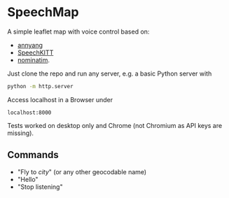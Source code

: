# SpeechMap
A simple leaflet map with voice control based on:
* [annyang](https://github.com/TalAter/annyang)
* [SpeechKITT](https://github.com/TalAter/SpeechKITT) 
* [nominatim](https://nominatim.openstreetmap.org/ui/search.html?q=berlin).

Just clone the repo and run any server, e.g. a basic Python server with 

```cmd
python -m http.server
```

Access localhost in a Browser under 

```
localhost:8000
```

Tests worked on desktop only and Chrome (not Chromium as API keys are missing). 

## Commands

* "Fly to *city*" (or any other geocodable name)
* "Hello"
* "Stop listening"

